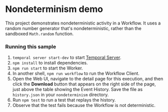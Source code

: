 # Nondeterminism demo

This project demonstrates nondeterministic activity in a Workflow. It uses
a random number generator that's nondeterministic, rather than the sandboxed
`Math.random` function. 




### Running this sample

1. `temporal server start-dev` to start [Temporal Server](https://github.com/temporalio/cli/#installation).
1. `npm install` to install dependencies.
1. `npm run start` to start the Worker.
1. In another shell, `npm run workflow` to run the Workflow Client.
1.  Open the Web UI, navigate to the detail page for this execution, and then click 
   the **Download** button that appears on the right side of the 
   page, just above the table showing the Event History.
   Save the file as `history.json` in your `nondeterminism` directory.
1. Run `npm test` to run a test that replays the history.
1. Observe that the test fails because the Workflow is not deterministic.


